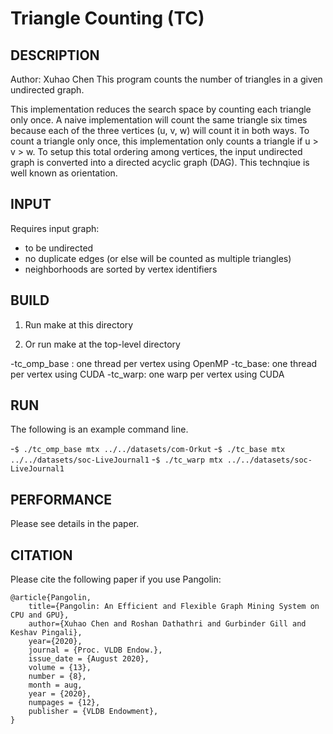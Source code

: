 Triangle Counting (TC)
================================================================================

DESCRIPTION 
--------------------------------------------------------------------------------

Author: Xuhao Chen
This program counts the number of triangles in a given undirected graph.

This implementation reduces the search space by counting each triangle only
once. A naive implementation will count the same triangle six times because
each of the three vertices (u, v, w) will count it in both ways. To count
a triangle only once, this implementation only counts a triangle if u > v > w.
To setup this total ordering among vertices, the input undirected graph is 
converted into a directed acyclic graph (DAG). This technqiue is well known
as orientation.

INPUT
--------------------------------------------------------------------------------

Requires input graph:
  - to be undirected
  - no duplicate edges (or else will be counted as multiple triangles)
  - neighborhoods are sorted by vertex identifiers

BUILD
--------------------------------------------------------------------------------

1. Run make at this directory

2. Or run make at the top-level directory

-tc_omp_base : one thread per vertex using OpenMP
-tc_base: one thread per vertex using CUDA
-tc_warp: one warp per vertex using CUDA

RUN
--------------------------------------------------------------------------------

The following is an example command line.

-`$ ./tc_omp_base mtx ../../datasets/com-Orkut`
-`$ ./tc_base mtx ../../datasets/soc-LiveJournal1`
-`$ ./tc_warp mtx ../../datasets/soc-LiveJournal1`

PERFORMANCE
--------------------------------------------------------------------------------

Please see details in the paper.

CITATION
--------------------------------------------------------------------------------

Please cite the following paper if you use Pangolin:

```
@article{Pangolin,
	title={Pangolin: An Efficient and Flexible Graph Mining System on CPU and GPU},
	author={Xuhao Chen and Roshan Dathathri and Gurbinder Gill and Keshav Pingali},
	year={2020},
	journal = {Proc. VLDB Endow.},
	issue_date = {August 2020},
	volume = {13},
	number = {8},
	month = aug,
	year = {2020},
	numpages = {12},
	publisher = {VLDB Endowment},
}
```

